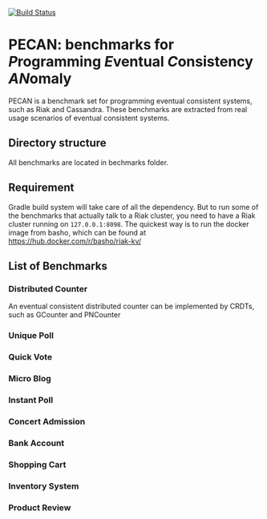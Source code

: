 [![Build Status](https://travis-ci.org/mileschen360/PECAN.svg?branch=master)](https://travis-ci.org/mileschen360/PECAN)

# PECAN: benchmarks for *P*rogramming *E*ventual *C*onsistency *AN*omaly

PECAN is a benchmark set for programming eventual consistent systems, such as Riak and Cassandra. These benchmarks are extracted from real usage scenarios of eventual consistent systems.

## Directory structure

All benchmarks are located in bechmarks folder.

## Requirement

   Gradle build system will take care of all the dependency. But to run some of the benchmarks that actually talk to a Riak cluster, you need to have a Riak cluster running on `127.0.0.1:8098`. The quickest way is to run the docker image from basho, which can be found at https://hub.docker.com/r/basho/riak-kv/

## List of Benchmarks

### Distributed Counter

An eventual consistent distributed counter can be implemented by CRDTs, such as GCounter and PNCounter

### Unique Poll

### Quick Vote

### Micro Blog

### Instant Poll

### Concert Admission

### Bank Account


### Shopping Cart


### Inventory System

### Product Review